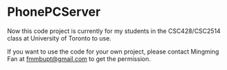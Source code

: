 # PhonePCServer
Now this code project is currently for my students in the CSC428/CSC2514 class at University of Toronto to use.

If you want to use the code for your own project, please contact Mingming Fan at fmmbupt@gmail.com to get the permission.